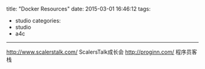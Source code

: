 title: "Docker Resources"
date: 2015-03-01 16:46:12
tags:
- studio
categories:
- studio
- a4c

---

http://www.scalerstalk.com/ ScalersTalk成长会
http://proginn.com/ 程序员客栈
